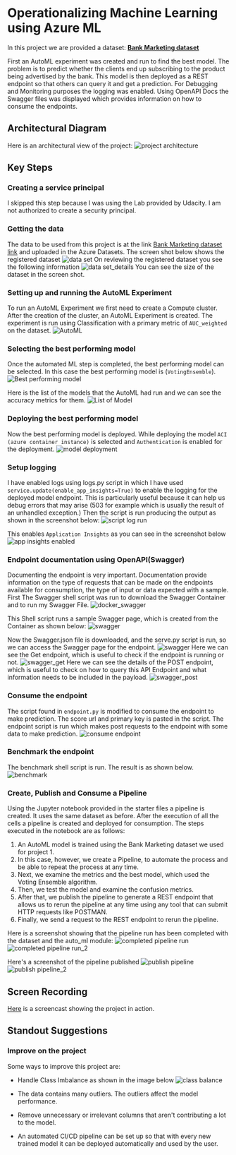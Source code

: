 # Operationalizing Machine Learning using Azure ML

In this project we are provided a dataset: <b> [Bank Marketing dataset](https://automlsamplenotebookdata.blob.core.windows.net/automl-sample-notebook-data/bankmarketing_train.csv) </b> <br>

First an AutoML experiment was created and run to find the best model. 
The problem is to predict whether the clients end up subscribing to the product being advertised by the bank. 
This model is then deployed as a REST endpoint so that others can query it and get a prediction. 
For Debugging and Monitoring purposes the logging was enabled. 
Using OpenAPI Docs the Swagger files was displayed which provides information on how to consume the endpoints.

## Architectural Diagram

Here is an architectural view of the project:
![project architecture](./screenshots/Architecture.png)

## Key Steps

### Creating a service principal

I skipped this step because I was using the Lab provided by Udacity. I am not authorized to create a security principal. 

### Getting the data

The data to be used from this project is at the link [Bank Marketing dataset link](https://automlsamplenotebookdata.blob.core.windows.net/automl-sample-notebook-data/bankmarketing_train.csv) and uploaded in the Azure Datasets.
The screen shot below shows the registered dataset
![data set](./screenshots/dataset.png)
On reviewing the registered dataset you see the following information
![data set_details](./screenshots/banking_dataset.png)
You can see the size of the dataset in the screen shot.

### Setting up and running the AutoML Experiment

To run an AutoML Experiment we first need to create a Compute cluster. 
After the creation of the cluster, an AutoML Experiment is created. 
The experiment is run using Classification with a primary metric of ``AUC_weighted`` on the dataset.
![AutoML](./screenshots/AutoML.png)

### Selecting the best performing model

Once the automated ML step is completed, the best performing model can be selected. 
In this case the best performing model is (``VotingEnsemble``).
![Best performing model](./screenshots/best_model.png)

Here is the list of the models that the AutoML had run and we can see the accuracy metrics for them.
![List of Model](./screenshots/model_list.png)

### Deploying the best performing model

Now the best performing model is deployed. 
While deploying the model ``ACI (azure container instance)`` is selected and ``Authentication`` is enabled for the deployment.
![model deployment](./screenshots/model_endpoint.png)

### Setup logging

I have enabled logs using logs.py script in which I have used ``service.update(enable_app_insights=True)`` to enable the logging for the deployed model endpoint.
This is particularly useful because it can help us debug errors that may arise (503 for example which is usually the result of an unhandled exception.)
Then the script is run producing the output as shown in the screenshot below:
![script log run](./screenshots/logging.png)

This enables ``Application Insights`` as you can see in the screenshot below
![app insights enabled](./screenshots/application_insights.png)

### Endpoint documentation using OpenAPI(Swagger)

Documenting the endpoint is very important. 
Documentation provide information on the type of requests that can be made on the endpoints available for consumption, the type of input or data expected with a sample.
First The Swagger shell script was run to download the Swagger Container and to run my Swagger File.
![docker_swagger](./screenshots/docker_swagger.png)

This Shell script runs a sample Swagger page, which is created from the Container as shown below:
![swagger](./screenshots/swagger_sample.png)

Now the Swagger.json file is downloaded, and the serve.py script is run, so we can access the Swagger page for the endpoint.
![swagger](./screenshots/swagger.png)
Here we can see the Get endpoint, which is useful to check if the endpoint is running or not.
![swagger_get](./screenshots/swagger_get.png)
Here we can see the details of the POST endpoint, which is useful to check on how to query this API Endpoint and what information needs to be included in the payload.
![swagger_post](./screenshots/swagger_post.png)

### Consume the endpoint

The script found in ``endpoint.py`` is modified to consume the endpoint to make prediction. 
The score url and primary key is pasted in the script.
The endpoint script is run which makes post requests to the endpoint with some data to make prediction.
![consume endpoint](./screenshots/endpoint.png)

### Benchmark the endpoint

The benchmark shell script is run. The result is as shown below.
![benchmark](./screenshots/benchmark.png)

### Create, Publish and Consume a Pipeline
Using the Jupyter notebook provided in the starter files a pipeline is created. It uses the same dataset as before. 
After the execution of all the cells a pipeline is created and deployed for consumption.
The steps executed in the notebook are as follows:
1. An AutoML model is trained using the Bank Marketing dataset we used for project 1.
2. In this case, however, we create a Pipeline, to automate the process and be able to repeat the process at any time.
3. Next, we examine the metrics and the best model, which used the Voting Ensemble algorithm.
4. Then, we test the model and examine the confusion metrics.
5. After that, we publish the pipeline to generate a REST endpoint that allows us to rerun the pipeline at any time using any tool that can submit HTTP requests like POSTMAN.
6. Finally, we send a request to the REST endpoint to rerun the pipeline.

Here is a screenshot showing that the pipeline run has been completed with the dataset and the auto_ml module:
![completed pipeline run](./screenshots/pipeline_run.png)
![completed pipeline run_2](./screenshots/pipeline_run_2.png)

Here's a screenshot of the pipeline published
![publish pipeline](./screenshots/pipeline_endpoint.png)
![publish pipeline_2](./screenshots/pipeline_endpoint_2.png)

## Screen Recording

[Here](https://youtu.be/iKsjQpxv7_0) is a screencast showing the project in action.

## Standout Suggestions

### Improve on the project

Some ways to improve this project are:
- Handle Class Imbalance as shown in the image below
  ![class balance](./screenshots/AreasofImp.png)

- The data contains many outliers. The outliers affect the model performance.

- Remove unnecessary or irrelevant columns that aren't contributing a lot to the model.

- An automated CI/CD pipeline can be set up so that with every new trained model it can be deployed automatically and used by the user.